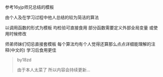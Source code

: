 参考16yjp师兄总结的模板

由个人及在学习过程中他人总结的较为简洁的算法

以调用函数的形式为模板  均检验可直接食用 部分函数需要定义外部全局变量 或使用时候修改

师弟师妹们切忌直接套模板  每个算法均有个人觉得还算那么点点详细能理解的注释(中文的)  学习后食用更佳

> by18zd
>
> 由于本人太菜了 所以内容会持续更新...
